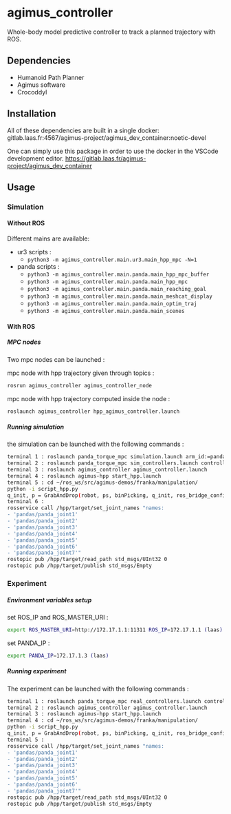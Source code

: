 # agimus_controller

Whole-body model predictive controller to track a planned trajectory with ROS.

## Dependencies

- Humanoid Path Planner
- Agimus software
- Crocoddyl

## Installation

All of these dependencies are built in a single docker:
gitlab.laas.fr:4567/agimus-project/agimus_dev_container:noetic-devel

One can simply use this package in order to use the docker in the VSCode
development editor.
https://gitlab.laas.fr/agimus-project/agimus_dev_container

## Usage

### Simulation

#### Without ROS

Different mains are available:
- ur3 scripts :
    - `python3 -m agimus_controller.main.ur3.main_hpp_mpc -N=1`
- panda scripts :
    -  `python3 -m agimus_controller.main.panda.main_hpp_mpc_buffer`
    -  `python3 -m agimus_controller.main.panda.main_hpp_mpc`
    -  `python3 -m agimus_controller.main.panda.main_reaching_goal`
    -  `python3 -m agimus_controller.main.panda.main_meshcat_display`
    -  `python3 -m agimus_controller.main.panda.main_optim_traj`
    -  `python3 -m agimus_controller.main.panda.main_scenes`


#### With ROS

##### MPC nodes

Two mpc nodes can be launched :

mpc node with hpp trajectory given through topics :
```bash
rosrun agimus_controller agimus_controller_node
```
mpc node with hpp trajectory computed inside the node :
```bash
roslaunch agimus_controller hpp_agimus_controller.launch
```

##### Running simulation

the simulation can be launched with the following commands :
```bash
terminal 1 : roslaunch panda_torque_mpc simulation.launch arm_id:=panda simulate_camera:=false headless:=true
terminal 2 : roslaunch panda_torque_mpc sim_controllers.launch controller:=ctrl_mpc_linearized
terminal 3 : roslaunch agimus_controller agimus_controller.launch
terminal 4 : roslaunch agimus-hpp start_hpp.launch
terminal 5 : cd ~/ros_ws/src/agimus-demos/franka/manipulation/
python -i script_hpp.py
q_init, p = GrabAndDrop(robot, ps, binPicking, q_init, ros_bridge_config,vision_listener)
terminal 6 :
rosservice call /hpp/target/set_joint_names "names:
- 'pandas/panda_joint1'
- 'pandas/panda_joint2'
- 'pandas/panda_joint3'
- 'pandas/panda_joint4'
- 'pandas/panda_joint5'
- 'pandas/panda_joint6'
- 'pandas/panda_joint7'"
rostopic pub /hpp/target/read_path std_msgs/UInt32 0
rostopic pub /hpp/target/publish std_msgs/Empty
```

### Experiment

##### Environment variables setup

set ROS_IP and ROS_MASTER_URI :
```bash 
export ROS_MASTER_URI=http://172.17.1.1:11311 ROS_IP=172.17.1.1 (laas)
``` 
set PANDA_IP :
```bash
export PANDA_IP=172.17.1.3 (laas)
``` 

##### Running experiment

The experiment can be launched with the following commands :

```bash
terminal 1 : roslaunch panda_torque_mpc real_controllers.launch controller:=ctrl_mpc_linearized robot:=panda robot_ip:=$PANDA_IP
terminal 2 : roslaunch agimus_controller agimus_controller.launch
terminal 3 : roslaunch agimus-hpp start_hpp.launch
terminal 4 : cd ~/ros_ws/src/agimus-demos/franka/manipulation/
python -i script_hpp.py
q_init, p = GrabAndDrop(robot, ps, binPicking, q_init, ros_bridge_config,vision_listener)
terminal 5 :
rosservice call /hpp/target/set_joint_names "names:
- 'pandas/panda_joint1'
- 'pandas/panda_joint2'
- 'pandas/panda_joint3'
- 'pandas/panda_joint4'
- 'pandas/panda_joint5'
- 'pandas/panda_joint6'
- 'pandas/panda_joint7'"
rostopic pub /hpp/target/read_path std_msgs/UInt32 0
rostopic pub /hpp/target/publish std_msgs/Empty
```

